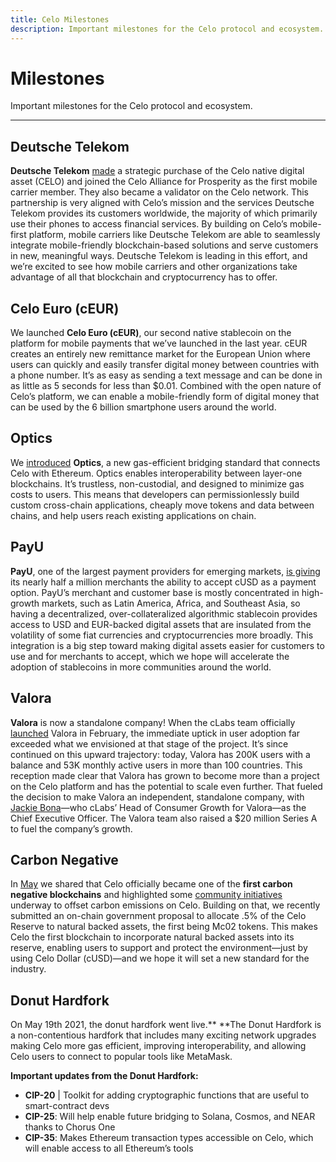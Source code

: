 ```yaml
---
title: Celo Milestones
description: Important milestones for the Celo protocol and ecosystem.
---
```

# Milestones

Important milestones for the Celo protocol and ecosystem.

___

## Deutsche Telekom

**Deutsche Telekom** [made](https://medium.com/celoorg/deutsche-telekom-joins-celo-ecosystem-as-the-first-mobile-carrier-amid-launch-of-ceur-stablecoin-2b79aae38540) a strategic purchase of the Celo native digital asset (CELO) and joined the Celo Alliance for Prosperity as the first mobile carrier member. They also became a validator on the Celo network. This partnership is very aligned with Celo’s mission and the services Deutsche Telekom provides its customers worldwide, the majority of which primarily use their phones to access financial services. By building on Celo’s mobile-first platform, mobile carriers like Deutsche Telekom are able to seamlessly integrate mobile-friendly blockchain-based solutions and serve customers in new, meaningful ways. Deutsche Telekom is leading in this effort, and we’re excited to see how mobile carriers and other organizations take advantage of all that blockchain and cryptocurrency has to offer. 

## Celo Euro (cEUR)

We launched **Celo Euro (cEUR)**, our second native stablecoin on the platform for mobile payments that we’ve launched in the last year. cEUR creates an entirely new remittance market for the European Union where users can quickly and easily transfer digital money between countries with a phone number. It’s as easy as sending a text message and can be done in as little as 5 seconds for less than $0.01. Combined with the open nature of Celo’s platform, we can enable a mobile-friendly form of digital money that can be used by the 6 billion smartphone users around the world. 

## Optics

We [introduced](https://medium.com/celoorg/announcing-optics-a-gas-efficient-interoperability-standard-for-cross-chain-communication-e597163b2) **Optics**, a new gas-efficient bridging standard that connects Celo with Ethereum. Optics enables interoperability between layer-one blockchains. It’s trustless, non-custodial, and designed to minimize gas costs to users. This means that developers can permissionlessly build custom cross-chain applications, cheaply move tokens and data between chains, and help users reach existing applications on chain.

## PayU

**PayU**, one of the largest payment providers for emerging markets, [is giving](https://medium.com/celoorg/payu-now-enables-major-online-marketplaces-retailers-and-other-merchants-to-accept-cusd-ecdefda1e07f) its nearly half a million merchants the ability to accept cUSD as a payment option. PayU’s merchant and customer base is mostly concentrated in high-growth markets, such as Latin America, Africa, and Southeast Asia, so having a decentralized, over-collateralized algorithmic stablecoin provides access to USD and EUR-backed digital assets that are insulated from the volatility of some fiat currencies and cryptocurrencies more broadly. This integration is a big step toward making digital assets easier for customers to use and for merchants to accept, which we hope will accelerate the adoption of stablecoins in more communities around the world.

## Valora

**Valora** is now a standalone company! When the cLabs team officially [launched](https://medium.com/celoorg/introducing-valora-98e6c59bb5c5) Valora in February, the immediate uptick in user adoption far exceeded what we envisioned at that stage of the project. It’s since continued on this upward trajectory: today, Valora has 200K users with a balance and 53K monthly active users in more than 100 countries. This reception made clear that Valora has grown to become more than a project on the Celo platform and has the potential to scale even further. That fueled the decision to make Valora an independent, standalone company, with [Jackie Bona](https://www.linkedin.com/in/jackiebona/)—who cLabs’ Head of Consumer Growth for Valora—as the Chief Executive Officer. The Valora team also raised a $20 million Series A to fuel the company’s growth.

## Carbon Negative

In [May](https://medium.com/celoorg/a-carbon-negative-blockchain-its-here-and-it-s-celo-60228de36490) we shared that Celo officially became one of the **first carbon negative blockchains** and highlighted some [community initiatives](https://projectwren.com/projects/community-tree-planting) underway to offset carbon emissions on Celo. Building on that, we recently submitted an on-chain government proposal to allocate .5% of the Celo Reserve to natural backed assets, the first being Mc02 tokens. This makes Celo the first blockchain to incorporate natural backed assets into its reserve, enabling users to support and protect the environment—just by using Celo Dollar (cUSD)—and we hope it will set a new standard for the industry. 

## Donut Hardfork

On May 19th 2021, the donut hardfork went live.** **The Donut Hardfork is a non-contentious hardfork that includes many exciting network upgrades making Celo more gas efficient, improving interoperability, and allowing Celo users to connect to popular tools like MetaMask.

**Important updates from the Donut Hardfork:**

* **CIP-20** | Toolkit for adding cryptographic functions that are useful to smart-contract devs 
* **CIP-25**: Will help enable future bridging to Solana, Cosmos, and NEAR thanks to Chorus One
* **CIP-35**: Makes Ethereum transaction types accessible on Celo, which will enable access to all Ethereum’s tools 